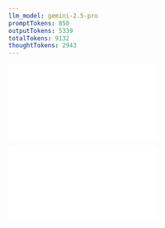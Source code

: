 ```yaml
---
llm_model: gemini-2.5-pro
promptTokens: 850
outputTokens: 5339
totalTokens: 9132
thoughtTokens: 2943
---
```


![@](steps/prompt.36fd90f4.md)

![@](steps/response.5fd0ac0d.md)